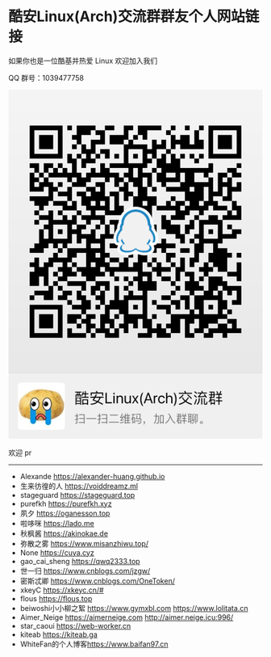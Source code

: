 # 酷安Linux(Arch)交流群群友个人网站链接

如果你也是一位酷基并热爱 Linux 欢迎加入我们

QQ 群号：1039477758

![群二维码](pic/酷安Linux（Arch）交流群.png)

欢迎 pr

---

- Alexande <https://alexander-huang.github.io>
- 生来彷徨的人 <https://voiddreamz.ml>
- stageguard <https://stageguard.top>
- purefkh <https://purefkh.xyz>
- 夙夕 <https://oganesson.top>
- 啦哆咪 <https://lado.me>
- 秋枫酱 <https://akinokae.de>
- 弥散之雾 <https://www.misanzhiwu.top/>
- None <https://cuya.cyz>
- gao_cai_sheng <https://qwq2333.top>
- 世一归 <https://www.cnblogs.com/jzgw/>
- 密斯忒卿 <https://www.cnblogs.com/OneToken/>
- xkeyC <https://xkeyc.cn/#>
- flous <https://flous.top>
- beiwoshi小小柳之絮 <https://www.gymxbl.com> <https://www.lolitata.cn>
- Aimer_Neige <https://aimerneige.com> <http://aimer.neige.icu:996/>
- star_caoui <https://web-worker.cn>
- kiteab <https://kiteab.ga>
- WhiteFan的个人博客<https://www.baifan97.cn>
